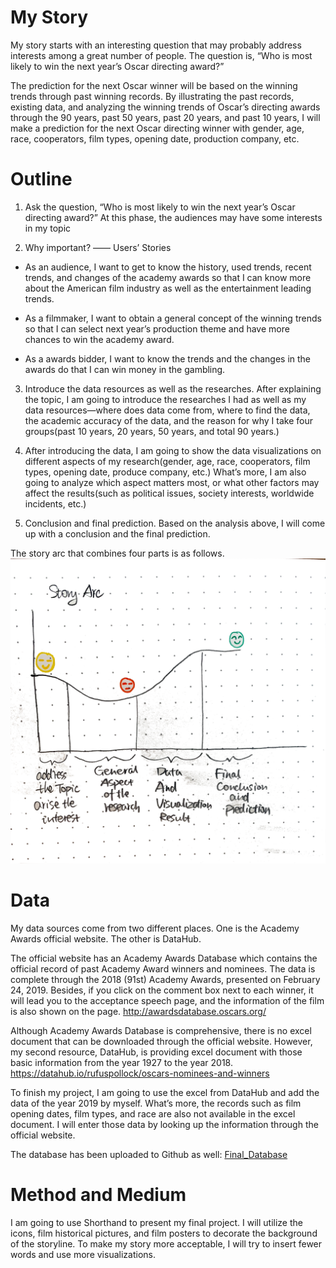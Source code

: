 
# My Story

My story starts with an interesting question that may probably address interests among a great number of people. The question is, “Who is most likely to win the next year’s Oscar directing award?”


The prediction for the next Oscar winner will be based on the winning trends through past winning records. By illustrating the past records, existing data, and analyzing the winning trends of Oscar’s directing awards through the 90 years, past 50 years, past 20 years, and past 10 years, I will make a prediction for the next Oscar directing winner with gender, age, race, cooperators, film types, opening date, production company, etc.


# Outline

1. Ask the question, “Who is most likely to win the next year’s Oscar directing award?” At this phase, the audiences may have some interests in my topic

2. Why important? —— Users’ Stories 

- As an audience, I want to get to know the history, used trends, recent trends, and changes of the academy awards so that I can know more about the American film industry as well as the entertainment leading trends.

- As a filmmaker, I want to obtain a general concept of the winning trends so that I can select next year’s production theme and have more chances to win the academy award.

- As a awards bidder, I want to know the trends and the changes in the awards do that I can win money in the gambling.

3. Introduce the data resources as well as the researches. After explaining the topic, I am going to introduce the researches I had as well as my data resources—where does data come from, where to find the data, the academic accuracy of the data, and the reason for why I take four groups(past 10 years, 20 years, 50 years, and total 90 years.)

4. After introducing the data, I am going to show the data visualizations on different aspects of my research(gender, age, race, cooperators, film types, opening date, produce company, etc.) What’s more, I am also going to analyze which aspect matters most, or what other factors may affect the results(such as political issues, society interests, worldwide incidents, etc.)

5. Conclusion and final prediction. Based on the analysis above, I will come up with a conclusion and the final prediction.

The story arc that combines four parts is as follows.
![data visualization](/atoryarc.png)

# Data

My data sources come from two different places. One is the Academy Awards official website. The other is DataHub.

The official website has an Academy Awards Database which contains the official record of past Academy Award winners and nominees. The data is complete through the 2018 (91st) Academy Awards, presented on February 24, 2019. Besides, if you click on the comment box next to each winner, it will lead you to the acceptance speech page, and the information of the film is also shown on the page.
http://awardsdatabase.oscars.org/

Although Academy Awards Database is comprehensive, there is no excel document that can be downloaded through the official website. However, my second resource, DataHub, is providing excel document with those basic information from the year 1927 to the year 2018. 
https://datahub.io/rufuspollock/oscars-nominees-and-winners

To finish my project, I am going to use the excel from DataHub and add the data of the year 2019 by myself. What’s more, the records such as film opening dates, film types, and race are also not available in the excel document. I will enter those data by looking up the information through the official website.

The database has been uploaded to Github as well: [Final_Database](/data_csv.csv)

# Method and Medium

I am going to use Shorthand to present my final project. I will utilize the icons, film historical pictures, and film posters to decorate the background of the storyline. To make my story more acceptable, I will try to insert fewer words and use more visualizations.


